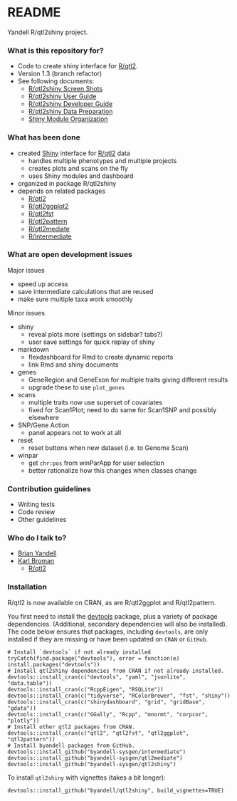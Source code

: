 # README #

Yandell R/qtl2shiny project.

### What is this repository for? ###

* Code to create shiny interface for [R/qtl2](https://cran.r-project.org/package=qtl2).
* Version 1.3 (branch refactor)
* See following documents:
    + [R/qtl2shiny Screen Shots](http://pages.stat.wisc.edu/~yandell/software/qtl2shiny/screenshots.html)
    + [R/qtl2shiny User Guide](https://github.com/byandell/qtl2shiny/blob/master/vignettes/UserGuide.Rmd)
    + [R/qtl2shiny Developer Guide](https://github.com/byandell/qtl2shiny/blob/master/vignettes/DeveloperGuide.Rmd)
    + [R/qtl2shiny Data Preparation](https://github.com/byandell/qtl2shiny/blob/master/vignettes/qtl2shinyData.Rmd)
    + [Shiny Module Organization](https://github.com/byandell-sysgen/qtl2shiny/blob/refactor/inst/doc/module.md)

### What has been done ###

- created [Shiny](https://shiny.rstudio.com) interface for [R/qtl2](https://cran.r-project.org/package=qtl2) data
    + handles multiple phenotypes and multiple projects
    + creates plots and scans on the fly
    + uses Shiny modules and dashboard
- organized in package R/qtl2shiny
- depends on related packages
    + [R/qtl2](https://cran.r-project.org/package=qtl2)
    + [R/qtl2ggplot2](https://cran.r-project.org/package=qtl2ggplot)
    + [R/qtl2fst](https://cran.r-project.org/package=qtl2fst)
    + [R/qtl2pattern](https://cran.r-project.org/package=qtl2pattern)
    + [R/qtl2mediate](https://github.com/byandell/qtl2mediate)
    + [R/intermediate](https://github.com/byandell/intermediate)

### What are open development issues ###

Major issues

- speed up access
- save intermediate calculations that are reused
- make sure multiple taxa work smoothly

Minor issues

* shiny
    + reveal plots more (settings on sidebar? tabs?)
    + user save settings for quick replay of shiny
* markdown
    + flexdashboard for Rmd to create dynamic reports
    + link Rmd and shiny documents
* genes
    + GeneRegion and GeneExon for multiple traits giving different results
    + upgrade these to use `plot_genes`
* scans
    + multiple traits now use superset of covariates
    + fixed for Scan1Plot; need to do same for Scan1SNP and possibly elsewhere
* SNP/Gene Action
    + panel appears not to work at all
* reset
    + reset buttons when new dataset (i.e. to Genome Scan)
* winpar
    + get `chr:pos` from winParApp for user selection
    + better rationalize how this changes when classes change

### Contribution guidelines ###

* Writing tests
* Code review
* Other guidelines

### Who do I talk to? ###

* [Brian Yandell](http://github.com/byandell)
* [Karl Broman](http://github.com/kbroman)
  + [R/qtl2](https://cran.r-project.org/package=qtl2)

### Installation

R/qtl2 is now available on CRAN, as are R/qtl2ggplot and R/qtl2pattern.

You first need to install the
[devtools](https://cran.r-project.org/package=devtools) package, plus a variety
of package dependencies.
(Additional, secondary dependencies will also be installed).
The code below ensures that packages, including `devtools`, are only
installed if they are missing or have been updated on `CRAN` or `GitHub`.

```
# Install `devtools` if not already installed
tryCatch(find.package("devtools"), error = function(e) install.packages("devtools"))
# Install qtl2shiny dependencies from CRAN if not already installed.
devtools::install_cran(c("devtools", "yaml", "jsonlite", "data.table"))
devtools::install_cran(c("RcppEigen", "RSQLite"))
devtools::install_cran(c("tidyverse", "RColorBrewer", "fst", "shiny"))
devtools::install_cran(c("shinydashboard", "grid", "gridBase", "gdata"))
devtools::install_cran(c("GGally", "Rcpp", "mnormt", "corpcor", "plotly"))
# Install other qtl2 packages from CRAN.
devtools::install_cran(c("qtl2", "qtl2fst", "qtl2ggplot", "qtl2pattern"))
# Install byandell packages from GitHub.
devtools::install_github("byandell-sysgen/intermediate")
devtools::install_github("byandell-sysgen/qtl2mediate")
devtools::install_github("byandell-sysgen/qtl2shiny")
```

To install `qtl2shiny` with vignettes (takes a bit longer):

```
devtools::install_github("byandell/qtl2shiny", build_vignettes=TRUE)
```